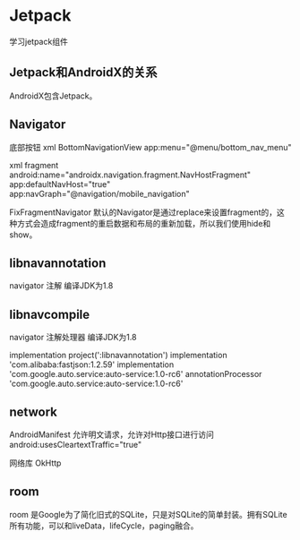 # Jetpack
学习jetpack组件

## Jetpack和AndroidX的关系
AndroidX包含Jetpack。

## Navigator
底部按钮
xml BottomNavigationView app:menu="@menu/bottom_nav_menu"
    
xml fragment  android:name="androidx.navigation.fragment.NavHostFragment"
              app:defaultNavHost="true"
              app:navGraph="@navigation/mobile_navigation"

FixFragmentNavigator 默认的Navigator是通过replace来设置fragment的，这种方式会造成fragment的重启数据和布局的重新加载，所以我们使用hide和show。             

## libnavannotation
navigator 注解  编译JDK为1.8


## libnavcompile
navigator 注解处理器 编译JDK为1.8

implementation project(':libnavannotation')
implementation 'com.alibaba:fastjson:1.2.59'
implementation 'com.google.auto.service:auto-service:1.0-rc6'
annotationProcessor 'com.google.auto.service:auto-service:1.0-rc6'

## network 
AndroidManifest 允许明文请求，允许对Http接口进行访问 android:usesCleartextTraffic="true"

网络库 OkHttp

## room
room 是Google为了简化旧式的SQLite，只是对SQLite的简单封装。拥有SQLite所有功能，可以和liveData，lifeCycle，paging融合。
